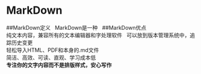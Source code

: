 # MarkDown  
##MarkDown定义   
MarkDown是一种   
##MarkDown优点  
纯文本内容，兼容所有的文本编辑器和字处理软件  
可以放到版本管理系统中，追踪历史变更  
轻松导入HTML、PDF和本身的.md文件  
简洁、高效、可读、直观、学习成本低  
**专注你的文字内容而不是排版样式，安心写作**
